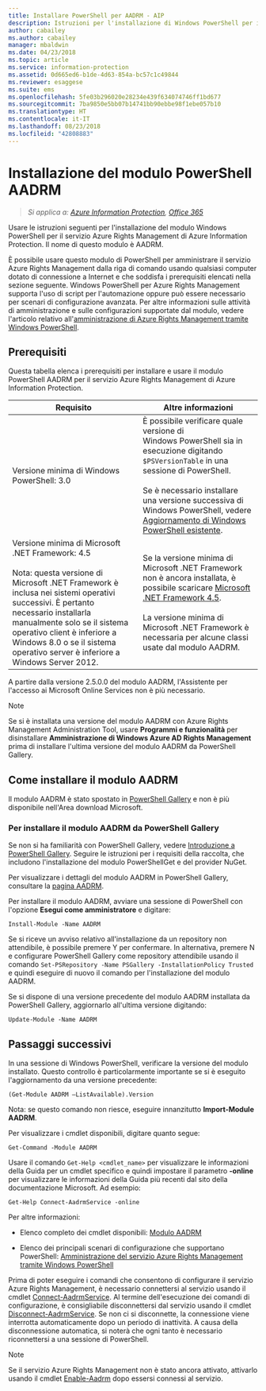 ```yaml
---
title: Installare PowerShell per AADRM - AIP
description: Istruzioni per l'installazione di Windows PowerShell per il servizio Azure Rights Management di Azure Information Protection. Il nome di questo modulo è AADRM.
author: cabailey
ms.author: cabailey
manager: mbaldwin
ms.date: 04/23/2018
ms.topic: article
ms.service: information-protection
ms.assetid: 0d665ed6-b1de-4d63-854a-bc57c1c49844
ms.reviewer: esaggese
ms.suite: ems
ms.openlocfilehash: 5fe03b296020e28234e439f634074746ff1bd677
ms.sourcegitcommit: 7ba9850e5bb07b14741bb90ebbe98f1ebe057b10
ms.translationtype: HT
ms.contentlocale: it-IT
ms.lasthandoff: 08/23/2018
ms.locfileid: "42808883"
---
```

# <a name="installing-the-aadrm-powershell-module"></a>Installazione del modulo PowerShell AADRM

>*Si applica a: [Azure Information Protection](https://azure.microsoft.com/pricing/details/information-protection), [Office 365](http://download.microsoft.com/download/E/C/F/ECF42E71-4EC0-48FF-AA00-577AC14D5B5C/Azure_Information_Protection_licensing_datasheet_EN-US.pdf)*

Usare le istruzioni seguenti per l'installazione del modulo Windows PowerShell per il servizio Azure Rights Management di Azure Information Protection. Il nome di questo modulo è AADRM.

È possibile usare questo modulo di PowerShell per amministrare il servizio Azure Rights Management dalla riga di comando usando qualsiasi computer dotato di connessione a Internet e che soddisfa i prerequisiti elencati nella sezione seguente. Windows PowerShell per Azure Rights Management supporta l'uso di script per l'automazione oppure può essere necessario per scenari di configurazione avanzata. Per altre informazioni sulle attività di amministrazione e sulle configurazioni supportate dal modulo, vedere l'articolo relativo all'[amministrazione di Azure Rights Management tramite Windows PowerShell](administer-powershell.md).

## <a name="prerequisites"></a>Prerequisiti
Questa tabella elenca i prerequisiti per installare e usare il modulo PowerShell AADRM per il servizio Azure Rights Management di Azure Information Protection.

|Requisito|Altre informazioni|
|---------------|--------------------|
|Versione minima di Windows PowerShell: 3.0|È possibile verificare quale versione di Windows PowerShell sia in esecuzione digitando `$PSVersionTable` in una sessione di PowerShell. <br /><br /> Se è necessario installare una versione successiva di Windows PowerShell, vedere [Aggiornamento di Windows PowerShell esistente](/powershell/scripting/setup/installing-windows-powershell#upgrading-existing-windows-powershell).|
|Versione minima di Microsoft .NET Framework: 4.5<br /><br />Nota: questa versione di Microsoft .NET Framework è inclusa nei sistemi operativi successivi. È pertanto necessario installarla manualmente solo se il sistema operativo client è inferiore a Windows 8.0 o se il sistema operativo server è inferiore a Windows Server 2012.|Se la versione minima di Microsoft .NET Framework non è ancora installata, è possibile scaricare [Microsoft .NET Framework 4.5](http://www.microsoft.com/download/details.aspx?id=30653).<br /><br />La versione minima di Microsoft .NET Framework è necessaria per alcune classi usate dal modulo AADRM.|

A partire dalla versione 2.5.0.0 del modulo AADRM, l'Assistente per l'accesso ai Microsoft Online Services non è più necessario.

> [!NOTE]
> 
> Se si è installata una versione del modulo AADRM con Azure Rights Management Administration Tool, usare **Programmi e funzionalità** per disinstallare **Amministrazione di Windows Azure AD Rights Management** prima di installare l'ultima versione del modulo AADRM da PowerShell Gallery.


## <a name="how-to-install-the-aadrm-module"></a>Come installare il modulo AADRM

Il modulo AADRM è stato spostato in [PowerShell Gallery](/powershell/gallery/readme) e non è più disponibile nell'Area download Microsoft. 

### <a name="to-install-the-aadrm-module-from-the-powershell-gallery"></a>Per installare il modulo AADRM da PowerShell Gallery

Se non si ha familiarità con PowerShell Gallery, vedere [Introduzione a PowerShell Gallery](/powershell/gallery/psgallery/psgallery_gettingstarted). Seguire le istruzioni per i requisiti della raccolta, che includono l'installazione del modulo PowerShellGet e del provider NuGet.

Per visualizzare i dettagli del modulo AADRM in PowerShell Gallery, consultare la [pagina AADRM](https://www.powershellgallery.com/packages/AADRM).

Per installare il modulo AADRM, avviare una sessione di PowerShell con l'opzione **Esegui come amministratore** e digitare:

    Install-Module -Name AADRM

Se si riceve un avviso relativo all'installazione da un repository non attendibile, è possibile premere Y per confermare. In alternativa, premere N e configurare PowerShell Gallery come repository attendibile usando il comando `Set-PSRepository -Name PSGallery -InstallationPolicy Trusted` e quindi eseguire di nuovo il comando per l'installazione del modulo AADRM.  

Se si dispone di una versione precedente del modulo AADRM installata da PowerShell Gallery, aggiornarlo all'ultima versione digitando:

    Update-Module -Name AADRM


## <a name="next-steps"></a>Passaggi successivi
In una sessione di Windows PowerShell, verificare la versione del modulo installato. Questo controllo è particolarmente importante se si è eseguito l'aggiornamento da una versione precedente:

```
(Get-Module AADRM –ListAvailable).Version
```

Nota: se questo comando non riesce, eseguire innanzitutto **Import-Module AADRM**.

Per visualizzare i cmdlet disponibili, digitare quanto segue:

```
Get-Command -Module AADRM
```

Usare il comando `Get-Help <cmdlet_name>` per visualizzare le informazioni della Guida per un cmdlet specifico e quindi impostare il parametro **-online** per visualizzare le informazioni della Guida più recenti dal sito della documentazione Microsoft. Ad esempio:

```
Get-Help Connect-AadrmService -online
```

Per altre informazioni:

-   Elenco completo dei cmdlet disponibili: [Modulo AADRM](/powershell/aadrm/vlatest/rightsmanagement)

-   Elenco dei principali scenari di configurazione che supportano PowerShell: [Amministrazione del servizio Azure Rights Management tramite Windows PowerShell](administer-powershell.md)

Prima di poter eseguire i comandi che consentono di configurare il servizio Azure Rights Management, è necessario connettersi al servizio usando il cmdlet [Connect-AadrmService](/powershell/aadrm/vlatest/connect-aadrmservice). Al termine dell'esecuzione dei comandi di configurazione, è consigliabile disconnettersi dal servizio usando il cmdlet [Disconnect-AadrmService](/powershell/aadrm/vlatest/disconnect-aadrmservice). Se non ci si disconnette, la connessione viene interrotta automaticamente dopo un periodo di inattività. A causa della disconnessione automatica, si noterà che ogni tanto è necessario riconnettersi a una sessione di PowerShell. 

> [!NOTE]
> Se il servizio Azure Rights Management non è stato ancora attivato, attivarlo usando il cmdlet [Enable-Aadrm](/powershell/aadrm/vlatest/enable-aadrm) dopo essersi connessi al servizio.

